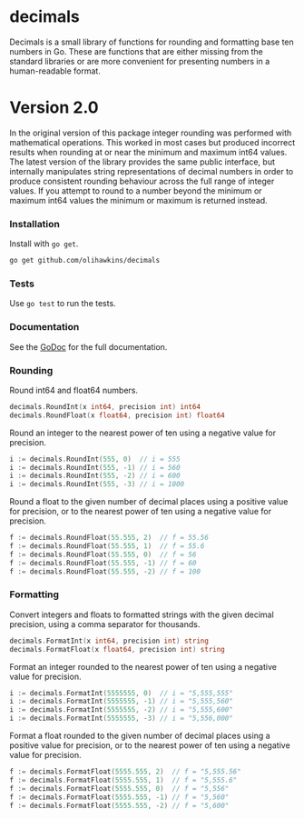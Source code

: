# decimals
Decimals is a small library of functions for rounding and formatting base ten numbers in Go. These are functions that are either missing from the standard libraries or are more convenient for presenting numbers in a human-readable format.

# Version 2.0
In the original version of this package integer rounding was performed with mathematical operations. This worked in most cases but produced incorrect results when rounding at or near the minimum and maximum int64 values. The latest version of the library provides the same public interface, but internally manipulates string representations of decimal numbers in order to produce consistent rounding behaviour across the full range of integer values. If you attempt to round to a number beyond the minimum or maximum int64 values the minimum or maximum is returned instead.

### Installation
Install with `go get`.

```sh
go get github.com/olihawkins/decimals
```

### Tests
Use `go test` to run the tests.

### Documentation
See the [GoDoc][gd] for the full documentation.

### Rounding
Round int64 and float64 numbers.
```go
decimals.RoundInt(x int64, precision int) int64
decimals.RoundFloat(x float64, precision int) float64
```
Round an integer to the nearest power of ten using a negative value for precision.
```go
i := decimals.RoundInt(555, 0)  // i = 555
i := decimals.RoundInt(555, -1) // i = 560
i := decimals.RoundInt(555, -2) // i = 600
i := decimals.RoundInt(555, -3) // i = 1000 
```
Round a float to the given number of decimal places using a positive value for precision, or to the nearest power of ten using a negative value for precision.
```go
f := decimals.RoundFloat(55.555, 2)  // f = 55.56
f := decimals.RoundFloat(55.555, 1)  // f = 55.6
f := decimals.RoundFloat(55.555, 0)  // f = 56
f := decimals.RoundFloat(55.555, -1) // f = 60
f := decimals.RoundFloat(55.555, -2) // f = 100
```

### Formatting
Convert integers and floats to formatted strings with the given decimal precision, using a comma separator for thousands.
```go
decimals.FormatInt(x int64, precision int) string
decimals.FormatFloat(x float64, precision int) string
```
Format an integer rounded to the nearest power of ten using a negative value for precision.
```go
i := decimals.FormatInt(5555555, 0)  // i = "5,555,555"
i := decimals.FormatInt(5555555, -1) // i = "5,555,560"
i := decimals.FormatInt(5555555, -2) // i = "5,555,600"
i := decimals.FormatInt(5555555, -3) // i = "5,556,000" 
```
Format a float rounded to the given number of decimal places using a positive value for precision, or to the nearest power of ten using a negative value for precision.
```go
f := decimals.FormatFloat(5555.555, 2)  // f = "5,555.56"
f := decimals.FormatFloat(5555.555, 1)  // f = "5,555.6"
f := decimals.FormatFloat(5555.555, 0)  // f = "5,556"
f := decimals.FormatFloat(5555.555, -1) // f = "5,560"
f := decimals.FormatFloat(5555.555, -2) // f = "5,600"
```
   [gd]: <https://godoc.org/github.com/olihawkins/decimals>
